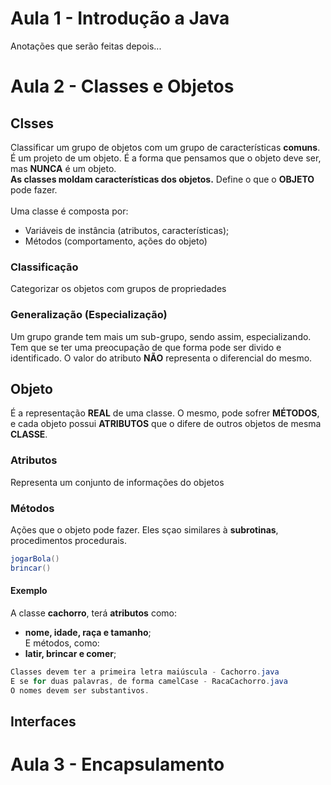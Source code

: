 # Aula 1 - Introdução a Java

Anotações que serão feitas depois...

# Aula 2 - Classes e Objetos

## Clsses
Classificar um grupo de objetos com um grupo de características **comuns**.
É um projeto de um objeto. É  a forma que pensamos que o objeto deve ser, mas **NUNCA** é um objeto. \
**As classes moldam características dos objetos.** Define o que o **OBJETO** pode fazer. \
\
Uma classe é composta por:
- Variáveis de instância (atributos, características);
- Métodos (comportamento, ações do objeto)
### Classificação
Categorizar os objetos com grupos de propriedades
### Generalização (Especialização)
Um grupo grande tem mais um sub-grupo, sendo assim, especializando. Tem que se ter uma preocupação de que forma pode ser divido e identificado. O valor do atributo **NÃO** representa o diferencial do mesmo.

## Objeto
É a representação **REAL** de uma classe. O mesmo, pode sofrer **MÉTODOS**, e cada objeto possui **ATRIBUTOS** que o difere de outros objetos de mesma **CLASSE**.

### Atributos
Representa um conjunto de informações do objetos

### Métodos
Ações que o objeto pode fazer. Eles sçao similares à **subrotinas**, procedimentos procedurais.
```java
jogarBola()
brincar()
```

#### Exemplo
A classe **cachorro**, terá **atributos** como: 
- **nome, idade, raça e tamanho**;  \
E métodos, como: 
- **latir, brincar e comer**;
```java
Classes devem ter a primeira letra maiúscula - Cachorro.java
E se for duas palavras, de forma camelCase - RacaCachorro.java
O nomes devem ser substantivos.
```

## Interfaces

# Aula 3 - Encapsulamento

